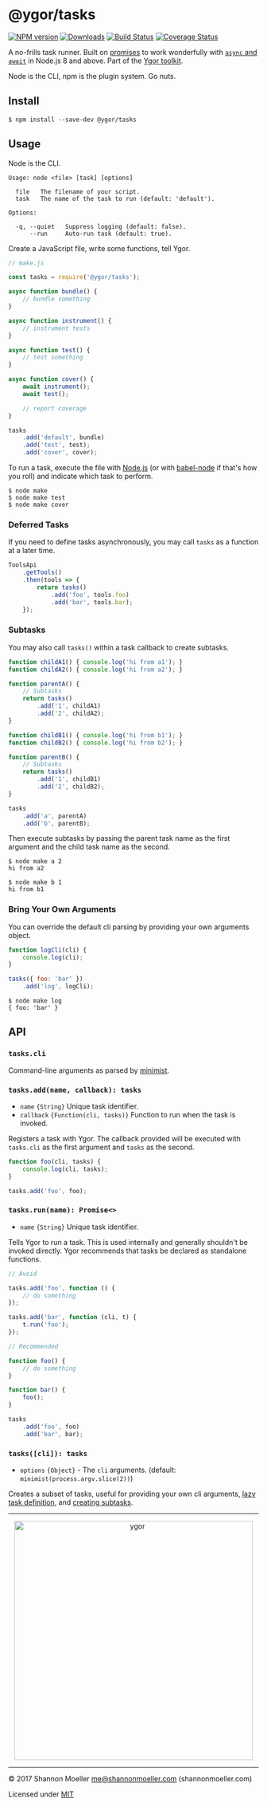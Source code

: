 # @ygor/tasks

[![NPM version][npm-img]][npm-url] [![Downloads][downloads-img]][npm-url] [![Build Status][travis-img]][travis-url] [![Coverage Status][coveralls-img]][coveralls-url]

A no-frills task runner. Built on [promises](https://developer.mozilla.org/en-US/docs/Web/JavaScript/Guide/Using_promises) to work wonderfully with [`async` and `await`](https://developer.mozilla.org/en-US/docs/Web/JavaScript/Reference/Statements/async_function) in Node.js 8 and above. Part of the [Ygor toolkit](https://github.com/shannonmoeller/ygor#readme).

Node is the CLI, npm is the plugin system. Go nuts.

## Install

```console
$ npm install --save-dev @ygor/tasks
```

## Usage

Node is the CLI.

```man
Usage: node <file> [task] [options]

  file   The filename of your script.
  task   The name of the task to run (default: 'default').

Options:

  -q, --quiet   Suppress logging (default: false).
      --run     Auto-run task (default: true).
```

Create a JavaScript file, write some functions, tell Ygor.

```js
// make.js

const tasks = require('@ygor/tasks');

async function bundle() {
    // bundle something
}

async function instrument() {
    // instrument tests
}

async function test() {
    // test something
}

async function cover() {
    await instrument();
    await test();

    // report coverage
}

tasks
    .add('default', bundle)
    .add('test', test);
    .add('cover', cover);
```

To run a task, execute the file with [Node.js](https://nodejs.org) (or with [babel-node](http://babeljs.io/docs/usage/cli/#babel-node) if that's how you roll) and indicate which task to perform.

```console
$ node make
$ node make test
$ node make cover
```

### Deferred Tasks

If you need to define tasks asynchronously, you may call `tasks` as a function at a later time.

```js
ToolsApi
    .getTools()
    .then(tools => {
        return tasks()
            .add('foo', tools.foo)
            .add('bar', tools.bar);
    });
```

### Subtasks

You may also call `tasks()` within a task callback to create subtasks.

```js
function childA1() { console.log('hi from a1'); }
function childA2() { console.log('hi from a2'); }

function parentA() {
    // Subtasks
    return tasks()
        .add('1', childA1)
        .add('2', childA2);
}

function childB1() { console.log('hi from b1'); }
function childB2() { console.log('hi from b2'); }

function parentB() {
    // Subtasks
    return tasks()
        .add('1', childB1)
        .add('2', childB2);
}

tasks
    .add('a', parentA)
    .add('b', parentB);
```

Then execute subtasks by passing the parent task name as the first argument and the child task name as the second.

```console
$ node make a 2
hi from a2

$ node make b 1
hi from b1
```

### Bring Your Own Arguments

You can override the default cli parsing by providing your own arguments object.

```js
function logCli(cli) {
    console.log(cli);
}

tasks({ foo: 'bar' })
    .add('log', logCli);
```

```console
$ node make log
{ foo: 'bar' }
```

## API

### `tasks.cli`

Command-line arguments as parsed by [minimist](http://npm.im/minimist).

### `tasks.add(name, callback): tasks`

- `name` `{String}` Unique task identifier.
- `callback` `{Function(cli, tasks)}` Function to run when the task is invoked.

Registers a task with Ygor. The callback provided will be executed with `tasks.cli` as the first argument and `tasks` as the second.

```js
function foo(cli, tasks) {
    console.log(cli, tasks);
}

tasks.add('foo', foo);
```

### `tasks.run(name): Promise<>`

- `name` `{String}` Unique task identifier.

Tells Ygor to run a task. This is used internally and generally shouldn't be invoked directly. Ygor recommends that tasks be declared as standalone functions.

```js
// Avoid

tasks.add('foo', function () {
    // do something
});

tasks.add('bar', function (cli, t) {
    t.run('foo');
});

// Recommended

function foo() {
    // do something
}

function bar() {
    foo();
}

tasks
    .add('foo', foo)
    .add('bar', bar);
```

### `tasks([cli]): tasks`

- `options` `{Object}` - The `cli` arguments. (default: `minimist(process.argv.slice(2))`)

Creates a subset of tasks, useful for providing your own cli arguments, [lazy task definition](#deferred-tasks), and [creating subtasks](#subtasks).

----

<p align="center">
  <a href="https://github.com/shannonmoeller/ygor#readme"><img src="https://cdn.rawgit.com/shannonmoeller/ygor/4de4a22/media/logo.svg" alt="ygor" width="480" /></a>
</p>

----

© 2017 Shannon Moeller <me@shannonmoeller.com> (shannonmoeller.com)

Licensed under [MIT](http://shannonmoeller.com/mit.txt)

[coveralls-img]: http://img.shields.io/coveralls/shannonmoeller/ygor/master.svg?style=flat-square
[coveralls-url]: https://coveralls.io/r/shannonmoeller/ygor
[downloads-img]: http://img.shields.io/npm/dm/@ygor/tasks.svg?style=flat-square
[npm-img]:       http://img.shields.io/npm/v/@ygor/tasks.svg?style=flat-square
[npm-url]:       https://npmjs.org/package/@ygor/tasks
[travis-img]:    http://img.shields.io/travis/shannonmoeller/ygor/master.svg?style=flat-square
[travis-url]:    https://travis-ci.org/shannonmoeller/ygor

